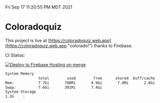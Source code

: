 Fri Sep 17 11:20:55 PM MDT 2021

# Coloradoquiz


This project is live at [https://coloradoquiz.web.app](https://coloradoquiz.web.app "colorado!") thanks to Firebase.

CI Status: 

[![Deploy to Firebase Hosting on merge](https://github.com/teamkushal/coloradoquiz/actions/workflows/firebase-hosting-merge.yml/badge.svg)](https://github.com/teamkushal/coloradoquiz/actions/workflows/firebase-hosting-merge.yml)

```bash
System Memory
               total        used        free      shared  buff/cache   available
Mem:           7.7Gi       780Mi       4.9Gi       7.0Mi       2.0Gi       6.6Gi
Swap:          7.6Gi       301Mi       7.4Gi
System Storage
1.2G	.
```
```bash
